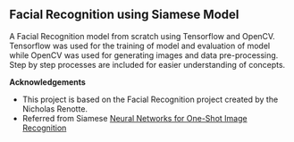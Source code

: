 ## Facial Recognition using Siamese Model

A Facial Recognition model from scratch using Tensorflow and OpenCV. Tensorflow was used for the training of model and evaluation of model while OpenCV was used for generating images and data pre-processing. Step by step processes are included for easier understanding of concepts.


**Acknowledgements**

* This project is based on the Facial Recognition project created by the Nicholas Renotte.
* Referred from Siamese [Neural Networks for One-Shot Image Recognition](https://www.cs.cmu.edu/~rsalakhu/papers/oneshot1.pdf)

